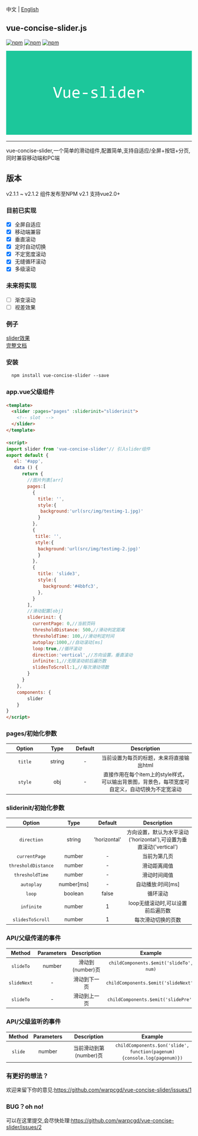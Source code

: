 中文 | [English](https://github.com/warpcgd/vue-concise-slider/blob/master/README_EN.md)

## vue-concise-slider.js

[![npm](https://img.shields.io/npm/v/vue-concise-slider.svg)](https://www.npmjs.com/package/vue-concise-slider)
[![npm](https://img.shields.io/npm/dw/vue-concise-slider.svg)](https://www.npmjs.com/package/vue-concise-slider)
[![npm](https://img.shields.io/github/size/warpcgd/vue-concise-slider/dist/module.js.svg)](https://www.npmjs.com/package/vue-concise-slider)

![](vue-slider-github.jpg)
* * *
vue-concise-slider,一个简单的滑动组件,配置简单,支持自适应/全屏+按钮+分页,同时兼容移动端和PC端

## 版本
v2.1.1 ~ v2.1.2
组件发布至NPM
v2.1
支持vue2.0+

### 目前已实现
- [x] 全屏自适应
- [x] 移动端兼容
- [x] 垂直滚动
- [x] 定时自动切换
- [x] 不定宽度滚动
- [x] 无缝循环滚动
- [x] 多级滚动

### 未来将实现
- [ ] 渐变滚动
- [ ] 视差效果

### 例子

[slider效果](https://warpcgd.github.io/vue-concise-slider/index.html)</br>
[完整文档](https://github.com/warpcgd/vue-concise-slider/tree/gh-pages)

### 安装

```html
  npm install vue-concise-slider --save
```

### app.vue父级组件

```html
<template>
  <slider :pages="pages" :sliderinit="sliderinit">
    <!-- slot  -->
  </slider>
</template>

<script>
import slider from 'vue-concise-slider'// 引入slider组件
export default {
   el: '#app',
   data () {
      return {
        //图片列表[arr]
        pages:[
          {
            title: '',
            style:{
             background:'url(src/img/testimg-1.jpg)'
            }
          },
          {
           title: '',
           style:{
            background:'url(src/img/testimg-2.jpg)'
            }
          },
          {
            title: 'slide3',
            style:{
              background:'#4bbfc3',
            },
          }
        ],
        //滑动配置[obj]
        sliderinit: {
          currentPage: 0,//当前页码
          thresholdDistance: 500,//滑动判定距离
          thresholdTime: 100,//滑动判定时间
          autoplay:1000,//自动滚动[ms]
          loop:true,//循环滚动
          direction:'vertical',//方向设置，垂直滚动
          infinite:1,//无限滚动前后遍历数
          slidesToScroll:1,//每次滑动项数
        }
      }
    },
    components: {
        slider
    }
}
</script>
```
### pages/初始化参数
<table width="100%">
<thead>
  <tr>
    <th width="20%">Option</th>
    <th width="15%">Type</th>
    <th width="15%">Default</th>
    <th width="50%">Description</th>
  </tr>
</thead>
<tbody>
  <tr align="center">
    <td><code>title</code></td>
    <td>string</td>
    <td>-</td>
    <td>当前设置为每页的标题，未来将直接输出html</td>
  </tr>
  <tr align="center">
    <td><code>style</code></td>
    <td>obj</td>
    <td>-</td>
    <td>直接作用在每个item上的style样式，可以输出背景图，背景色，每项宽度可自定义，自动切换为不定宽滚动</td>
  </tr>
 </tbody>
</table>

### sliderinit/初始化参数

<table width="100%">
<thead>
  <tr>
    <th width="20%">Option</th>
    <th width="15%">Type</th>
    <th width="15%">Default</th>
    <th width="50%">Description</th>
  </tr>
</thead>
<tbody>
  <tr align="center">
    <td><code>direction</code></td>
    <td>string</td>
    <td>'horizontal'</td>
    <td>方向设置，默认为水平滚动('horizontal'),可设置为垂直滚动('vertical')</td>
  </tr>
  <tr align="center">
    <td><code>currentPage</code></td>
    <td>number</td>
    <td>-</td>
    <td>当前为第几页</td>
  </tr>
  <tr align="center">
    <td><code>thresholdDistance</code></td>
    <td>number</td>
    <td>-</td>
    <td>滑动距离阈值</td>
  </tr>
  <tr align="center">
    <td><code>thresholdTime</code></td>
    <td>number</td>
    <td>-</td>
    <td>滑动时间阈值</td>
  </tr>
  <tr align="center">
    <td><code>autoplay</code></td>
    <td>number[ms]</td>
    <td>-</td>
    <td>自动播放:时间[ms]</td>
  </tr>
  <tr align="center">
    <td><code>loop</code></td>
    <td>boolean</td>
    <td>false</td>
    <td>循环滚动</td>
  </tr>
  <tr align="center">
    <td><code>infinite</code></td>
    <td>number</td>
    <td>1</td>
    <td>loop无缝滚动时,可以设置前后遍历数</td>
  </tr>
  <tr align="center">
    <td><code>slidesToScroll</code></td>
    <td>number</td>
    <td>1</td>
    <td>每次滑动切换的页数</td>
  </tr>
 </tbody>
</table>

### API/父级传递的事件

<table width="100%" align="center">
<thead>
  <tr>
    <th align="center" width="12.5%">Method</th>
    <th align="center" width="12.5%">Parameters</th>
    <th align="center" width="35%">Description</th>
    <th align="center" width="40%">Example</th>
  </tr>
</thead>
<tbody>
  <tr align="center">
    <td><code>slideTo</code></td>
    <td>number</td>
    <td>滑动到(number)页</td>
    <td><code>childComponents.$emit('slideTo', num)</code></td>
  </tr>
 <tr align="center">
    <td><code>slideNext</code></td>
    <td>-</td>
    <td>滑动到下一页</td>
    <td><code>childComponents.$emit('slideNext')</code></td>
  </tr>
  <tr align="center">
    <td><code>slideTo</code></td>
    <td>-</td>
    <td>滑动到上一页</td>
    <td><code>childComponents.$emit('slidePre')</code></td>
  </tr>
 </tbody>
</table>

### API/父级监听的事件

<table width="100%" align="center">
<thead>
  <tr>
    <th align="center" width="12.5%">Method</th>
    <th align="center" width="12.5%">Parameters</th>
    <th align="center" width="35%">Description</th>
    <th align="center" width="40%">Example</th>
  </tr>
</thead>
<tbody>
  <tr align="center">
    <td><code>slide</code></td>
    <td>number</td>
    <td>当前滑动到第(number)页</td>
    <td><code>childComponents.$on('slide', function(pagenum){console.log(pagenum)})</code></td>
  </tr>
 </tbody>
</table>

### 有更好的想法？
欢迎来留下你的意见:https://github.com/warpcgd/vue-concise-slider/issues/1

### BUG？oh no!
可以在这里提交,会尽快处理:https://github.com/warpcgd/vue-concise-slider/issues/2

